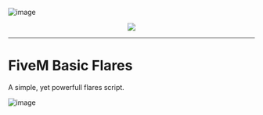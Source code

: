 ![image](https://media.discordapp.net/attachments/985134187600297986/1154892454550585374/trusted-banner.png?width=1440&height=465)
<p align="center">
    <a href="https://discord.gg/hmmM89nCdX">
        <img src="https://img.shields.io/discord/1068573047172374634?style=for-the-badge&logo=discord&labelColor=7289da&logoColor=white&color=2c2f33&label=Discord"/>
    </a>
</p>

---

# FiveM Basic Flares

A simple, yet powerfull flares script.

![image](https://media.discordapp.net/attachments/1126897340335276102/1143293571420663910/basic-flares.png?width=1246&height=701)

